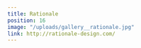 ```yaml
---
title: Rationale
position: 16
image: "/uploads/gallery__rationale.jpg"
link: http://rationale-design.com/
---
```


